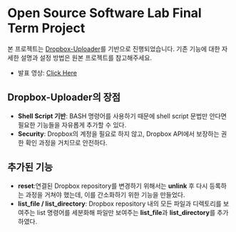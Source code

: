 # Open Source Software Lab Final Term Project
본 프로젝트는 [Dropbox-Uploader](https://github.com/andreafabrizi/Dropbox-Uploader)를 기반으로 진행되었습니다. 기존 기능에 대한 자세한 설명과 설정 방법은 원본 프로젝트를 참고해주세요.
* 발표 영상: [Click Here](https://www.youtube.com/watch?v=GIZjR5F5Rrc)


## Dropbox-Uploader의 장점
* **Shell Script 기반**: BASH 명령어를 사용하기 때문에 shell script 문법만 안다면 필요한 기능들을 자유롭게 추가할 수 있다.
* **Security**: Dropbox의 계정을 필요로 하지 않고, Dropbox API에서 보장하는 권한 확인 과정을 거치므로 안전하다.


## 추가된 기능
* **reset**:연결된 Dropbox repository를 변경하기 위해서는 **unlink** 후 다시 등록하는 과정을 거쳐야 했는데, 이를 간소화하기 위한 기능을 만들었다.
* **list_file / list_directory**: Dropbox repository 내의 모든 파일과 디렉토리를 보여주는 list 명령어를 세분화해 파일만 보여주는 **list_file**과 **list_directory**를 추가하였다.
